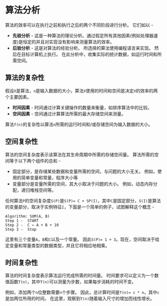 # 算法分析

算法的效率可以在执行之前和执行之后的两个不同阶段进行分析。 它们如以 -

- **先验分析** - 这是一种算法的理论分析。通过假定所有其他因素(例如处理器速度)是恒定的并且对实现没有影响来测量算法的效率。
- **后验分析** - 这是对算法的经验分析。 所选择的算法使用编程语言来实现。 然后在目标计算机上执行。 在此分析中，收集实际的统计数据，如运行时间和所需空间。

## 算法的复杂性

假设`X`是算法，`n`是输入数据的大小，算法`X`使用的时间和空间是决定`X`的效率的两个主要因素。

- **时间因素** - 时间通过计算关键操作的数量来衡量，如排序算法中的比较。
- **空间因素** - 空间通过计算算法所需的最大存储空间来测量。

算法`f(n)`的复杂性以算法`n`所需的运行时间和/或存储空间为输入数据的大小。

## 空间复杂性

算法的空间复杂度表示该算法在其生命周期中所需的存储空间量。 算法所需的空间等于以下两个组件的总和 -

- 固定部分，是存储某些数据和变量所需的空间，与问题的大小无关。 例如，使用的简单变量和常量，程序大小等
- 变量部分是变量所需的空间，其大小取决于问题的大小。 例如，动态内存分配，递归堆栈空间等。

任何算法`P`的空间复杂度`S(P)`是`S(P)= C + SP(I)`，其中`C`是固定部分，`S(I)`是算法的变量部分，取决于实例特征`I`，下面是一个简单的例子，试图解释这个概念 -

```
Algorithm: SUM(A, B)
Step 1 -  START
Step 2 -  C ← A + B + 10
Step 3 -  Stop
```

这里有三个变量`A`，`B`和`C`以及一个常量。 因此`S(P)= 1 + 3`。现在，空间取决于给定变量和常量类型的数据类型，并且它将相应地相乘。

## 时间复杂性

算法的时间复杂度表示算法运行完成所需的时间量。 时间要求可以定义为一个数值函数`T(n)`，其中`T(n)`可以测量为步数，如果每步消耗的时间不变。

例如，添加两个`n`位整数需要`n`个步骤。 因此，总计算时间是`T(n)= c * n`，其中`c`是加两位所用的时间。 在这里，观察到`T(n)`随着输入尺寸的增加而线性增长。